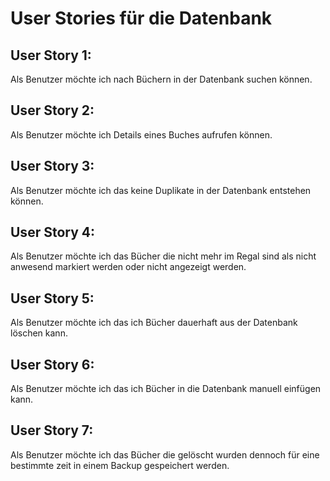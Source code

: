 # User Stories für die Datenbank

## User Story 1:
Als Benutzer möchte ich nach Büchern in der Datenbank suchen können.

## User Story 2:
Als Benutzer möchte ich Details eines Buches aufrufen können.

## User Story 3:
Als Benutzer möchte ich das keine Duplikate in der Datenbank entstehen können.

## User Story 4:
Als Benutzer möchte ich das Bücher die nicht mehr im Regal sind als nicht anwesend markiert werden oder nicht angezeigt werden.

## User Story 5:
Als Benutzer möchte ich das ich Bücher dauerhaft aus der Datenbank löschen kann.

## User Story 6:
Als Benutzer möchte ich das ich Bücher in die Datenbank manuell einfügen kann.

## User Story 7:
Als Benutzer möchte ich das Bücher die gelöscht wurden dennoch für eine bestimmte zeit in einem Backup gespeichert werden.
